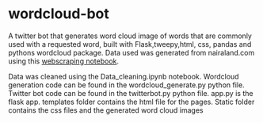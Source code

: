 # wordcloud-bot
A twitter bot that generates word cloud image of words that are commonly used with a requested word, built with Flask,tweepy,html, css, pandas and pythons wordcloud package.
 Data used was generated from nairaland.com using this <a href="https://github.com/saheedniyi02/Nairaland-Webscraping"> webscraping notebook</a>.

Data was cleaned using the Data_cleaning.ipynb notebook.
Wordcloud generation code can be found in the wordcloud_generate.py python file.
Twitter bot code can be found in the twitterbot.py python file.
app.py is the flask app.
templates folder contains the html file for the pages.
Static folder contains the css files and the generated word cloud images 
